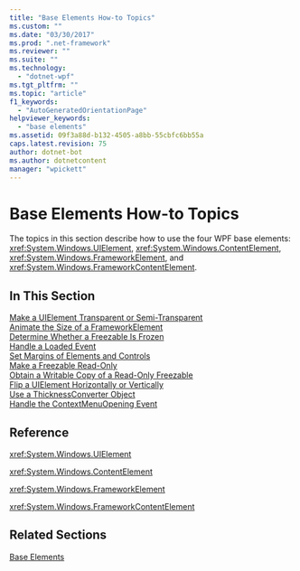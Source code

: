 ```yaml
---
title: "Base Elements How-to Topics"
ms.custom: ""
ms.date: "03/30/2017"
ms.prod: ".net-framework"
ms.reviewer: ""
ms.suite: ""
ms.technology: 
  - "dotnet-wpf"
ms.tgt_pltfrm: ""
ms.topic: "article"
f1_keywords: 
  - "AutoGeneratedOrientationPage"
helpviewer_keywords: 
  - "base elements"
ms.assetid: 09f3a88d-b132-4505-a8bb-55cbfc6bb55a
caps.latest.revision: 75
author: dotnet-bot
ms.author: dotnetcontent
manager: "wpickett"
---
```

# Base Elements How-to Topics
The topics in this section describe how to use the four WPF base elements: <xref:System.Windows.UIElement>, <xref:System.Windows.ContentElement>, <xref:System.Windows.FrameworkElement>, and <xref:System.Windows.FrameworkContentElement>.  
  
## In This Section  
 [Make a UIElement Transparent or Semi-Transparent](../../../../docs/framework/wpf/advanced/how-to-make-a-uielement-transparent-or-semi-transparent.md)  
 [Animate the Size of a FrameworkElement](../../../../docs/framework/wpf/advanced/how-to-animate-the-size-of-a-frameworkelement.md)  
 [Determine Whether a Freezable Is Frozen](../../../../docs/framework/wpf/advanced/how-to-determine-whether-a-freezable-is-frozen.md)  
 [Handle a Loaded Event](../../../../docs/framework/wpf/advanced/how-to-handle-a-loaded-event.md)  
 [Set Margins of Elements and Controls](../../../../docs/framework/wpf/advanced/how-to-set-margins-of-elements-and-controls.md)  
 [Make a Freezable Read-Only](../../../../docs/framework/wpf/advanced/how-to-make-a-freezable-read-only.md)  
 [Obtain a Writable Copy of a Read-Only Freezable](../../../../docs/framework/wpf/advanced/how-to-obtain-a-writable-copy-of-a-read-only-freezable.md)  
 [Flip a UIElement Horizontally or Vertically](../../../../docs/framework/wpf/advanced/how-to-flip-a-uielement-horizontally-or-vertically.md)  
 [Use a ThicknessConverter Object](../../../../docs/framework/wpf/advanced/how-to-use-a-thicknessconverter-object.md)  
 [Handle the ContextMenuOpening Event](../../../../docs/framework/wpf/advanced/how-to-handle-the-contextmenuopening-event.md)  
  
## Reference  
 <xref:System.Windows.UIElement>  
  
 <xref:System.Windows.ContentElement>  
  
 <xref:System.Windows.FrameworkElement>  
  
 <xref:System.Windows.FrameworkContentElement>  
  
## Related Sections  
 [Base Elements](../../../../docs/framework/wpf/advanced/base-elements.md)
